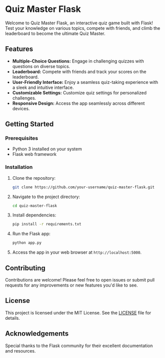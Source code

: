 # Quiz Master Flask

Welcome to Quiz Master Flask, an interactive quiz game built with Flask! Test your knowledge on various topics, compete with friends, and climb the leaderboard to become the ultimate Quiz Master.

## Features

- **Multiple-Choice Questions:** Engage in challenging quizzes with questions on diverse topics.
- **Leaderboard:** Compete with friends and track your scores on the leaderboard.
- **User-Friendly Interface:** Enjoy a seamless quiz-taking experience with a sleek and intuitive interface.
- **Customizable Settings:** Customize quiz settings for personalized challenges.
- **Responsive Design:** Access the app seamlessly across different devices.

## Getting Started

### Prerequisites

- Python 3 installed on your system
- Flask web framework

### Installation

1. Clone the repository:

    ```bash
    git clone https://github.com/your-username/quiz-master-flask.git
    ```

2. Navigate to the project directory:

    ```bash
    cd quiz-master-flask
    ```

3. Install dependencies:

    ```bash
    pip install -r requirements.txt
    ```

4. Run the Flask app:

    ```bash
    python app.py
    ```

5. Access the app in your web browser at `http://localhost:5000`.

## Contributing

Contributions are welcome! Please feel free to open issues or submit pull requests for any improvements or new features you'd like to see.

## License

This project is licensed under the MIT License. See the [LICENSE](LICENSE) file for details.

## Acknowledgements

Special thanks to the Flask community for their excellent documentation and resources.

